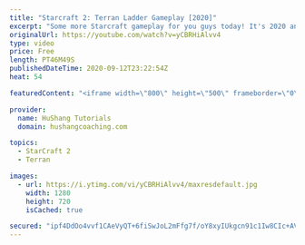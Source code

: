 ```yaml
---
title: "Starcraft 2: Terran Ladder Gameplay [2020]"
excerpt: "Some more Starcraft gameplay for you guys today! It's 2020 and it's time for some Starcraft 2 terran ladder gameplay to mix it up.   Terran is the last race I needed to grind into masters so the next gameplay video will be against much stronger ladder opponents. Still, I think this terran gameplay will"
originalUrl: https://youtube.com/watch?v=yCBRHiAlvv4
type: video
price: Free
length: PT46M49S
publishedDateTime: 2020-09-12T23:22:54Z
heat: 54

featuredContent: "<iframe width=\"800\" height=\"500\" frameborder=\"0\" src=\"https://www.youtube.com/embed/yCBRHiAlvv4\" allow=\"accelerometer; autoplay; encrypted-media; gyroscope; picture-in-picture\" allowfullscreen></iframe>"

provider:
  name: HuShang Tutorials
  domain: hushangcoaching.com

topics:
  - StarCraft 2
  - Terran

images:
  - url: https://i.ytimg.com/vi/yCBRHiAlvv4/maxresdefault.jpg
    width: 1280
    height: 720
    isCached: true

secured: "ipf4DdOo4vvf1CAeVyQT+6fiSwJoL2mFfg7f/oY8xyIUkgcn91c1Iw8CIc+AVzJb75xIvnKKRhPl9xGKubv4QGjD3dXvC/4GOfDXTwd0mCUoEIFhS+DDr4M3QVNa1NQ5j3PecdZcUJqPfVGa4AX2chqYe0f95GeCSmIoKtZMjoHLuVH4WYZbEdJdEI6kA5Co51FwGecjay+AYtze9UzSBS9XTAX2UNER9xz9h2KNymFFzPcBwem65mcbxMhTj1bpAwQRhMbQfHguP0lOgYlvjVpPh6PjDxLjquaq2xk9dx98Iqd0w4QwuOuTiEWyWnM1bXMutWK11lAr3LzkGk5tPzwCBCMnoENiOkJcvmWtmB4MKBnQ0nRyNzPS7KA6Pys4CshD9IHJlULaRXF7lRxfCT4vKidIiPy3TcWFIwge6gA=;HBWnMGNkAbmD/rvsTlvMpg=="
---
```


